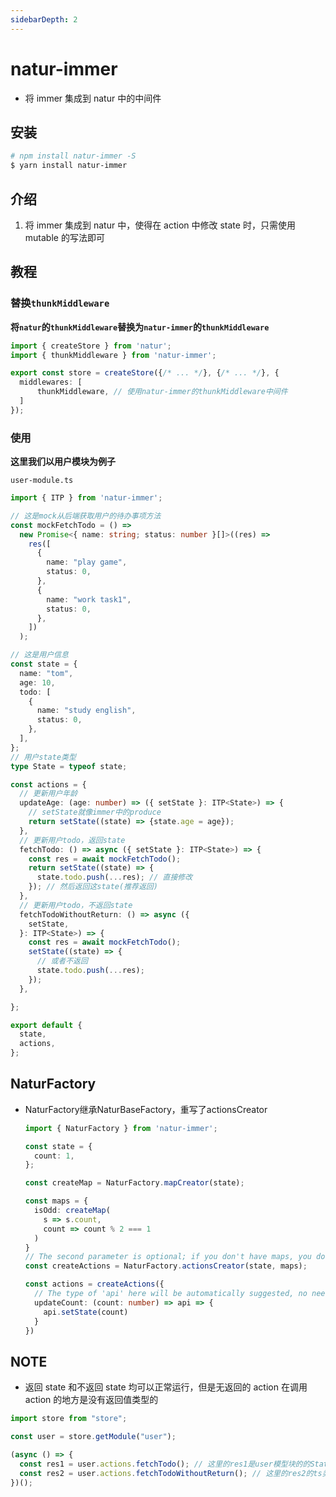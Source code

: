 ```yaml
---
sidebarDepth: 2
---
```


# natur-immer

- 将 immer 集成到 natur 中的中间件

## 安装

```bash
# npm install natur-immer -S
$ yarn install natur-immer
```

## 介绍

1. 将 immer 集成到 natur 中，使得在 action 中修改 state 时，只需使用 mutable 的写法即可

## 教程

### 替换`thunkMiddleware`

**将`natur`的`thunkMiddleware`替换为`natur-immer`的`thunkMiddleware`**

```ts {2,6}
import { createStore } from 'natur';
import { thunkMiddleware } from 'natur-immer';

export const store = createStore({/* ... */}, {/* ... */}, {
  middlewares: [
      thunkMiddleware, // 使用natur-immer的thunkMiddleware中间件
  ]
});
```

### 使用

**这里我们以用户模块为例子**

`user-module.ts`

```ts
import { ITP } from 'natur-immer';

// 这是mock从后端获取用户的待办事项方法
const mockFetchTodo = () =>
  new Promise<{ name: string; status: number }[]>((res) =>
    res([
      {
        name: "play game",
        status: 0,
      },
      {
        name: "work task1",
        status: 0,
      },
    ])
  );

// 这是用户信息
const state = {
  name: "tom",
  age: 10,
  todo: [
    {
      name: "study english",
      status: 0,
    },
  ],
};
// 用户state类型
type State = typeof state;

const actions = {
  // 更新用户年龄
  updateAge: (age: number) => ({ setState }: ITP<State>) => {
    // setState就像immer中的produce
    return setState((state) => {state.age = age});
  },
  // 更新用户todo，返回state
  fetchTodo: () => async ({ setState }: ITP<State>) => {
    const res = await mockFetchTodo();
    return setState((state) => {
      state.todo.push(...res); // 直接修改
    }); // 然后返回这state(推荐返回)
  },
  // 更新用户todo，不返回state
  fetchTodoWithoutReturn: () => async ({
    setState,
  }: ITP<State>) => {
    const res = await mockFetchTodo();
    setState((state) => {
      // 或者不返回
      state.todo.push(...res);
    });
  },

};

export default {
  state,
  actions,
};
```

## NaturFactory

- NaturFactory继承NaturBaseFactory，重写了actionsCreator
  ```ts
  import { NaturFactory } from 'natur-immer';

  const state = {
    count: 1,
  };
  
  const createMap = NaturFactory.mapCreator(state);

  const maps = {
    isOdd: createMap(
      s => s.count,
      count => count % 2 === 1
    )
  }
  // The second parameter is optional; if you don't have maps, you don't need to pass it
  const createActions = NaturFactory.actionsCreator(state, maps);
  
  const actions = createActions({
    // The type of 'api' here will be automatically suggested, no need to manually declare
    updateCount: (count: number) => api => {
      api.setState(count)
    }
  })
  ```

## NOTE

- 返回 state 和不返回 state 均可以正常运行，但是无返回的 action 在调用 action 的地方是没有返回值类型的

```ts
import store from "store";

const user = store.getModule("user");

(async () => {
  const res1 = user.actions.fetchTodo(); // 这里的res1是user模型块的的State类型
  const res2 = user.actions.fetchTodoWithoutReturn(); // 这里的res2的ts类型是undefined类型
})();
```
